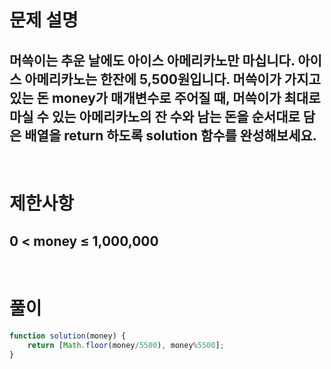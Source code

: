 # 문제 설명
## 머쓱이는 추운 날에도 아이스 아메리카노만 마십니다. 아이스 아메리카노는 한잔에 5,500원입니다. 머쓱이가 가지고 있는 돈 money가 매개변수로 주어질 때, 머쓱이가 최대로 마실 수 있는 아메리카노의 잔 수와 남는 돈을 순서대로 담은 배열을 return 하도록 solution 함수를 완성해보세요.

<br>

# 제한사항
## 0 < money ≤ 1,000,000

<br>

# 풀이

```js
function solution(money) {
    return [Math.floor(money/5500), money%5500];
}
```